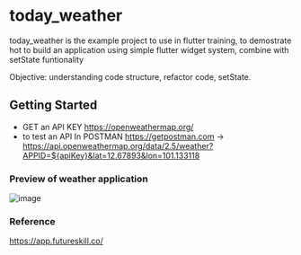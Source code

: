 <!-- @format -->

# today_weather

today_weather is the example project to use in flutter training, to demostrate hot to build an application using simple flutter widget system, combine with setState funtionality

Objective: understanding code structure, refactor code, setState.


## Getting Started

- GET an API KEY https://openweathermap.org/
- to test an API In POSTMAN https://getpostman.com -> https://api.openweathermap.org/data/2.5/weather?APPID=${apiKey}&lat=12.67893&lon=101.133118

### Preview of weather application
![image](https://github.com/23Coffee/Flutter_Mini_Project/assets/122808660/33993d31-c06a-4207-9361-531bff235cfb)

### Reference
https://app.futureskill.co/
